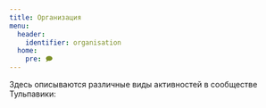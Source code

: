 ```yaml
---
title: Организация
menu:
  header:
    identifier: organisation
  home:
    pre: 🗩
---
```


Здесь описываются различные виды активностей в сообществе Тульпавики:
